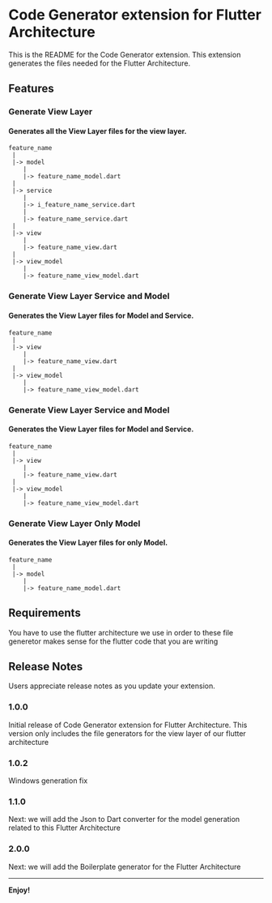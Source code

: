 # Code Generator extension for Flutter Architecture

This is the README for the Code Generator extension. This extension generates the files needed for the Flutter Architecture. 

## Features

### Generate View Layer

#### Generates all the View Layer files for the view layer.

    feature_name
     |
     |-> model
        |
        |-> feature_name_model.dart
     |
     |-> service
        |
        |-> i_feature_name_service.dart
        |
        |-> feature_name_service.dart
     |
     |-> view
        |
        |-> feature_name_view.dart
     |
     |-> view_model
        |
        |-> feature_name_view_model.dart


### Generate View Layer Service and Model

#### Generates the View Layer files for Model and Service.

    feature_name
     |
     |-> view
        |
        |-> feature_name_view.dart
     |
     |-> view_model
        |
        |-> feature_name_view_model.dart


### Generate View Layer Service and Model

#### Generates the View Layer files for Model and Service.

    feature_name
     |
     |-> view
        |
        |-> feature_name_view.dart
     |
     |-> view_model
        |
        |-> feature_name_view_model.dart

### Generate View Layer Only Model

#### Generates the View Layer files for only Model.

    feature_name
     |
     |-> model
        |
        |-> feature_name_model.dart
## Requirements

You have to use the flutter architecture we use in order to these file generetor makes sense for the flutter code that you are writing
## Release Notes

Users appreciate release notes as you update your extension.

### 1.0.0

Initial release of Code Generator extension for Flutter Architecture. This version only includes the file generators for the view layer of our flutter architecture

### 1.0.2

Windows generation fix

### 1.1.0

Next: we will add the Json to Dart converter for the model generation related to this Flutter Architecture

### 2.0.0

Next: we will add the Boilerplate generator for the Flutter Architecture

-----------------------------------------------------------------------------------------------------------

**Enjoy!**
